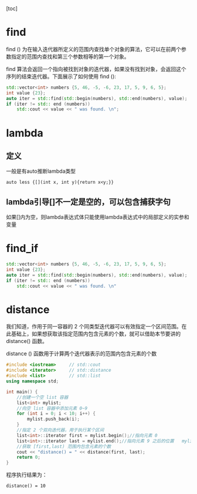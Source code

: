 [toc]

# find

find () 为在输入迭代器所定义的范围内查找单个对象的算法，它可以在前两个参数指定的范围内查找和第三个参数相等的第一个对象。

find 算法会返回一个指向被找到对象的迭代器，如果没有找到对象，会返回这个序列的结束迭代器。下面展示了如何使用 find ():

```c++
std::vector<int> numbers {5, 46, -5, -6, 23, 17, 5, 9, 6, 5};
int value {23};
auto iter = std::find(std::begin(numbers), std::end(numbers), value);
if (iter != std:: end (numbers))
    std::cout << value << " was found. \n";
```

# lambda

## 定义

一般是有auto推断lambda类型

```
auto less {[](int x, int y){return x<y;}}
```

## lambda引导[]不一定是空的，可以包含捕获字句

如果[]内为空，则lambda表达式体只能使用lambda表达式中的局部定义的实参和变量

# find_if

```c++
std::vector<int> numbers {5, 46, -5, -6, 23, 17, 5, 9, 6, 5};
int value {23};
auto iter = std::find(std::begin(numbers), std::end(numbers), value);
if (iter != std:: end (numbers))
    std::cout << value << " was found. \n"
```

# distance

我们知道，作用于同一容器的 2 个同类型迭代器可以有效指定一个区间范围。在此基础上，如果想获取该指定范围内包含元素的个数，就可以借助本节要讲的 distance() 函数。

distance () 函数用于计算两个迭代器表示的范围内包含元素的个数

```c++
#include <iostream>     // std::cout
#include <iterator>     // std::distance
#include <list>         // std::list
using namespace std;

int main() {
    //创建一个空 list 容器
    list<int> mylist;
    //向空 list 容器中添加元素 0~9
    for (int i = 0; i < 10; i++) {
        mylist.push_back(i);
    }
    //指定 2 个双向迭代器，用于执行某个区间
    list<int>::iterator first = mylist.begin();//指向元素 0
    list<int>::iterator last = mylist.end();//指向元素 9 之后的位置   mylist.end()尾部元素地址下一个地址
    //获取 [first,last) 范围内包含元素的个数
    cout << "distance() = " << distance(first, last);
    return 0;
}
```

程序执行结果为：

```
distance() = 10
```

